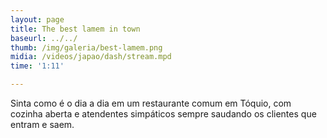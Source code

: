 ```yaml
---
layout: page
title: The best lamem in town
baseurl: ../../
thumb: /img/galeria/best-lamem.png
midia: /videos/japao/dash/stream.mpd
time: '1:11'

---
```


Sinta como é o dia a dia em um restaurante comum em Tóquio, com cozinha aberta e atendentes simpáticos sempre saudando os clientes que entram e saem. 

